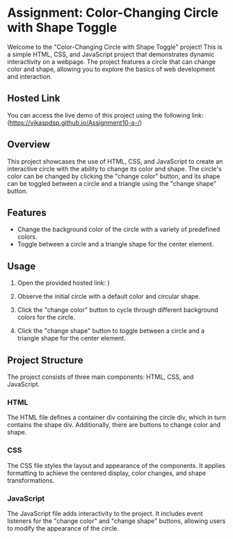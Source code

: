 
# Assignment: Color-Changing Circle with Shape Toggle

Welcome to the "Color-Changing Circle with Shape Toggle" project! This is a simple HTML, CSS, and JavaScript project that demonstrates dynamic interactivity on a webpage. The project features a circle that can change color and shape, allowing you to explore the basics of web development and interaction.



## Hosted Link

You can access the live demo of this project using the following link: (https://vikaspdsp.github.io/Assignment10-a-/)

## Overview

This project showcases the use of HTML, CSS, and JavaScript to create an interactive circle with the ability to change its color and shape. The circle's color can be changed by clicking the "change color" button, and its shape can be toggled between a circle and a triangle using the "change shape" button.

## Features

- Change the background color of the circle with a variety of predefined colors.
- Toggle between a circle and a triangle shape for the center element.

## Usage

1. Open the provided hosted link: )

2. Observe the initial circle with a default color and circular shape.

3. Click the "change color" button to cycle through different background colors for the circle.

4. Click the "change shape" button to toggle between a circle and a triangle shape for the center element.

## Project Structure

The project consists of three main components: HTML, CSS, and JavaScript.

### HTML

The HTML file defines a container div containing the circle div, which in turn contains the shape div. Additionally, there are buttons to change color and shape.

### CSS

The CSS file styles the layout and appearance of the components. It applies formatting to achieve the centered display, color changes, and shape transformations.

### JavaScript

The JavaScript file adds interactivity to the project. It includes event listeners for the "change color" and "change shape" buttons, allowing users to modify the appearance of the circle.


